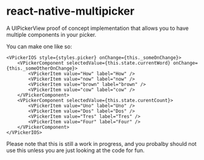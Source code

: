 # react-native-multipicker

A UIPickerView proof of concept implementation that allows you to have multiple components in your picker.

You can make one like so:

    <VPickerIOS style={styles.picker} onChange={this._someOnChange}>
        <VPickerComponent selectedValue={this.state.currentWord} onChange={this._someOtherOnChange}>
            <VPickerItem value="How" label="How" />
            <VPickerItem value="now" label="now" />
            <VPickerItem value="brown" label="brown" />
            <VPickerItem value="cow" label="cow" />
        </VPickerComponent>
        <VPickerComponent selectedValue={this.state.curentCount}>
            <VPickerItem value="Uno" label="Uno" />
            <VPickerItem value="Dos" label="Dos" />
            <VPickerItem value="Tres" label="Tres" />
            <VPickerItem value="Four" label="Four" />
        </VPickerComponent>
    </VPickerIOS>

Please note that this is still a work in progress, and you probalby should not use this unless you are just looking at the code for fun.
